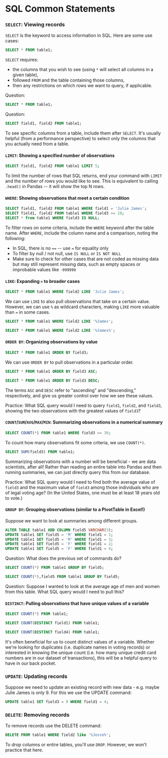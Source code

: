 # SQL Common Statements

### `SELECT`: Viewing records

`SELECT` is the keyword to access information in SQL. Here are some use cases:

```sql
SELECT * FROM table1;
```

`SELECT` requires:
- the columns that you wish to see (using `*` will select all columns in a given table),
- followed `FROM` and the table containing those columns,
- then any restrictions on which rows we want to query, if applicable.

Question:
```sql
SELECT * FROM table1;
```

Question:
```sql
SELECT field1, field2 FROM table1;
```

To see specific columns from a table, include them after `SELECT`. It's usually helpful (from a performance perspective) to select only the columns that you actually need from a table.

#### `LIMIT`: Showing a specified number of observations

```sql
SELECT field1, field2 FROM table1 LIMIT 5;
```

To limit the number of rows that SQL returns, end your command with `LIMIT` and the number of rows you would like to see. This is equivalent to calling `.head()` in Pandas -- it will show the top N rows.

#### `WHERE`: Showing observations that meet a certain condition

```sql
SELECT field1, field2 FROM table1 WHERE field1 = 'Julie James';
SELECT field1, field2 FROM table1 WHERE field3 >= 10;
SELECT * from table1 WHERE field3 IS NULL;
```

To filter rows on some criteria, include the `WHERE` keyword after the table name. After `WHERE`, include the column name and a comparison, noting the following:

- In SQL, there is no `==` -- use `=` for equality only
- To filter by null / not null, use `IS NULL` or `IS NOT NULL`
- Make sure to check for other cases that are not coded as missing data but may still represent missing data, such as empty spaces or improbable values like `-999999`

#### `LIKE`: Expanding `=` to broader cases

```sql
SELECT * FROM table1 WHERE field2 LIKE 'Julie James';
```

We can use `LIKE` to also pull observations that take on a certain value. However, we can use `%` as wildcard characters, making `LIKE` more valuable than `=` in some cases.

```sql
SELECT * FROM table1 WHERE field2 LIKE '%James';
```

```sql
SELECT * FROM table1 WHERE field2 LIKE '%James%';
```

#### `ORDER BY`: Organizing observations by value

```sql
SELECT * FROM table1 ORDER BY field3;

```

We can use `ORDER BY` to pull observations in a particular order.

```sql
SELECT * FROM table1 ORDER BY field3 ASC;

```

```sql
SELECT * FROM table1 ORDER BY field3 DESC;

```

The terms `ASC` and `DESC` refer to "ascending" and "descending," respectively, and give us greater control over how we see these values.

Practice: What SQL query would I need to query `field1`, `field2`, and `field3`, showing the two observations with the greatest values of `field3`?

#### `COUNT`/`SUM`/`AVG`/`MAX`/`MIN`: Summarizing observations in a numerical summary

```sql
SELECT COUNT(*) FROM table1 WHERE field3 >= 30;

```

To count how many observations fit some criteria, we use `COUNT(*)`.

```sql
SELECT SUM(field3) FROM table1;
```

Summarizing observations with a number will be beneficial - we are data scientists, after all! Rather than reading an entire table into Pandas and then running summaries, we can just directly query this from our database.

Practice: What SQL query would I need to find both the average value of `field3` and the maximum value of `field3` among those individuals who are of legal voting age? (In the United States, one must be at least 18 years old to vote.)

#### `GROUP BY`: Grouping observations (similar to a PivotTable in Excel!)

Suppose we want to look at summaries among different groups.

```sql
ALTER TABLE table1 ADD COLUMN field5 VARCHAR(3);
UPDATE table1 SET field5 = 'M' WHERE field1 = 1;
UPDATE table1 SET field5 = 'M' WHERE field1 = 3;
UPDATE table1 SET field5 = 'F' WHERE field1 = 2;
UPDATE table1 SET field5 = 'F' WHERE field1 = 4;
```

Question: What does the previous set of commands do?

```sql
SELECT COUNT(*) FROM table1 GROUP BY field5;
```

```sql
SELECT COUNT(*),field5 FROM table1 GROUP BY field5;
```

Question: Suppose I wanted to look at the average age of men and women from this table. What SQL query would I need to pull this?

#### `DISTINCT`: Pulling observations that have unique values of a variable

```sql
SELECT COUNT(*) FROM table1;
```

```sql
SELECT COUNT(DISTINCT field1) FROM table1;
```

```sql
SELECT COUNT(DISTINCT field4) FROM table1;
```

It's often beneficial for us to count distinct values of a variable. Whether we're looking for duplicates (i.e. duplicate names in voting records) or interested in knowing the unique count (i.e. how many unique credit card numbers are in our dataset of transactions), this will be a helpful query to have in our back pocket.

### `UPDATE`: Updating records

Suppose we need to update an existing record with new data - e.g. maybe Julie James is only 9. For this we use the UPDATE command:

```sql
UPDATE table1 SET field3 = 9 WHERE field1 = 4;
```

### `DELETE`: Removing records

To remove records use the DELETE command:

```sql
DELETE FROM table1 WHERE field2 like '%Jesse%';
```

To drop columns or entire tables, you'll use `DROP`. However, we won't practice that here.
